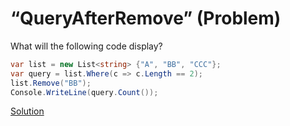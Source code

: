 # “QueryAfterRemove” (Problem)

What will the following code display?

```cs
var list = new List<string> {"A", "BB", "CCC"};
var query = list.Where(c => c.Length == 2);
list.Remove("BB");
Console.WriteLine(query.Count());
```

[Solution](./QueryAfterRemove-S.md)